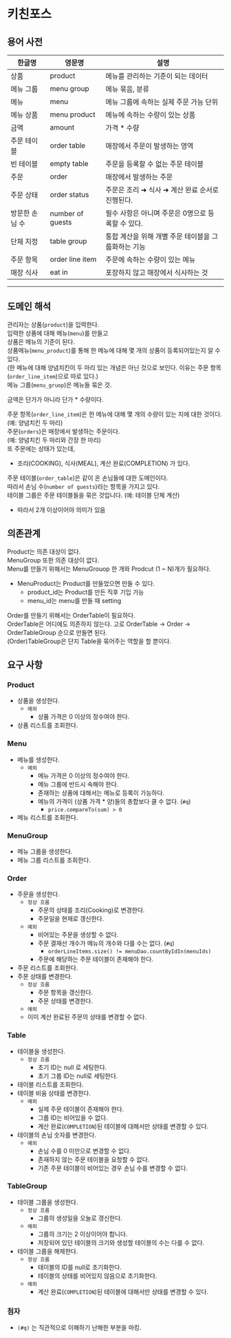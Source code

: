 # 키친포스

## 용어 사전

| 한글명 | 영문명 | 설명 |
| --- | --- | --- |
| 상품 | product | 메뉴를 관리하는 기준이 되는 데이터 |
| 메뉴 그룹 | menu group | 메뉴 묶음, 분류 |
| 메뉴 | menu | 메뉴 그룹에 속하는 실제 주문 가능 단위 |
| 메뉴 상품 | menu product | 메뉴에 속하는 수량이 있는 상품 |
| 금액 | amount | 가격 * 수량 |
| 주문 테이블 | order table | 매장에서 주문이 발생하는 영역 |
| 빈 테이블 | empty table | 주문을 등록할 수 없는 주문 테이블 |
| 주문 | order | 매장에서 발생하는 주문 |
| 주문 상태 | order status | 주문은 조리 ➜ 식사 ➜ 계산 완료 순서로 진행된다. |
| 방문한 손님 수 | number of guests | 필수 사항은 아니며 주문은 0명으로 등록할 수 있다. |
| 단체 지정 | table group | 통합 계산을 위해 개별 주문 테이블을 그룹화하는 기능 |
| 주문 항목 | order line item | 주문에 속하는 수량이 있는 메뉴 |
| 매장 식사 | eat in | 포장하지 않고 매장에서 식사하는 것 |

---

## 도메인 해석

관리자는 상품(`product`)을 입력한다.  
입력한 상품에 대해 메뉴(`menu`)를 만들고  
상품은 메뉴의 기준이 된다.  
상품메뉴(`menu_product`)를 통해 한 메뉴에 대해 몇 개의 상품이 등록되어있는지 알 수 있다.  
(한 메뉴에 대해 양념치킨이 두 마리 있는 개념은 아닌 것으로 보인다. 이유는 주문 항목(`order_line_item`)으로 따로 있다.)  
메뉴 그룹(`menu_gruop`)은 메뉴들 묶은 것.  
  
금액은 단가가 아니라 단가 * 수량이다.  

주문 항목(`order_line_item`)은 한 메뉴에 대해 몇 개의 수량이 있는 지에 대한 것이다. (예: 양념치킨 두 마리)  
주문(`orders`)은 매장에서 발생하는 주문이다.  
(예: 양념치킨 두 마리와 간장 한 마리)  
또 주문에는 상태가 있는데,  
- 조리(COOKING), 식사(MEAL), 계산 완료(COMPLETION) 가 있다.  

주문 테이블(`order_table`)은 같이 온 손님들에 대한 도메인이다.  
따라서 손님 수(`number of guests`)라는 항목을 가지고 있다.  
테이블 그룹은 주문 테이블들을 묶은 것입니다. (예: 테이블 단체 계산)
- 따라서 2개 이상이어야 의미가 있음

## 의존관계

Product는 의존 대상이 없다.  
MenuGroup 또한 의존 대상이 없다.  
Menu를 만들기 위해서는 MenuGrouop 한 개와 Prodcut (1 ~ N)개가 필요하다.
- MenuProduct는 Product를 만들었으면 만들 수 있다.
  - product_id는 Product를 만든 직후 기입 가능
  - menu_id는 menu를 만들 때 setting

Order를 만들기 위해서는 OrderTable이 필요하다.  
OrderTable은 어디에도 의존하지 않는다.
고로 OrderTable -> Order -> OrderTableGroup 순으로 만들면 된다.  
(Order)TableGroup은 단지 Table을 묶어주는 역할을 할 뿐이다.
  
## 요구 사항

### Product
- 상품을 생성한다.
  - `예외`
    - 상품 가격은 0 이상의 정수여야 한다.
- 상품 리스트를 조회한다.


### Menu
- 메뉴를 생성한다.
  - `예외`
    - 메뉴 가격은 0 이상의 정수여야 한다.
    - 메뉴 그룹에 반드시 속해야 한다.
    - 존재하는 상품에 대해서는 메뉴로 등록이 가능하다.
    - 메뉴의 가격이 (상품 가격 * 양)들의 총합보다 클 수 없다. (`#q`)
      - `price.compareTo(sum) > 0`
- 메뉴 리스트를 조회한다.


### MenuGroup
- 메뉴 그룹을 생성한다.
- 메뉴 그룹 리스트를 조회한다.


### Order
- 주문을 생성한다.
  - `정상 흐름`
    - 주문의 상태를 조리(Cooking)로 변경한다.
    - 주문일을 현재로 갱신한다.
  - `예외`
    - 비어있는 주문을 생성할 수 없다.
    - 주문 결재선 개수가 메뉴의 개수와 다를 수는 없다. (`#q`)
      - `orderLineItems.size() != menuDao.countByIdIn(menuIds)`
    - 주문에 해당하는 주문 테이블이 존재해야 한다.
- 주문 리스트를 조회한다.
- 주문 상태를 변경한다.
  - `정상 흐름`
    - 주문 항목을 갱신한다.
    - 주문 상태를 변경한다.
  - `예외`
  - 이미 계산 완료된 주문의 상태를 변경할 수 없다.


### Table
- 테이블을 생성한다.
  - `정상 흐름`
    - 초기 ID는 null 로 세팅한다.
    - 초기 그룹 ID는 null로 세팅한다.
- 테이블 리스트를 조회한다.
- 테이블 비움 상태를 변경한다.
  - `예외`
    - 실제 주문 테이블이 존재해야 한다.
    - 그룹 ID는 비어있을 수 없다.
    - 계산 완료(`COMPLETION`)된 테이블에 대해서만 상태를 변경할 수 있다.
- 테이블의 손님 숫자를 변경한다.
  - `예외`
    - 손님 수를 0 미만으로 변경할 수 없다.
    - 존재하지 않는 주문 테이블을 요청할 수 없다.
    - 기존 주문 테이블이 비어있는 경우 손님 수를 변경할 수 없다.


### TableGroup
- 테이블 그룹을 생성한다.
  - `정상 흐름`
    - 그룹의 생성일을 오늘로 갱신한다.
  - `예외`
    - 그룹의 크기는 2 이상이어야 합니다.
    - 저장되어 있던 테이블의 크기와 생성할 테이블의 수는 다를 수 없다.
- 테이블 그룹을 해제한다.
  - `정상 흐름`
    - 테이블의 ID를 null로 초기화한다.
    - 테이블의 상태를 비어있지 않음으로 초기화한다.
  - `예외`
    - 계산 완료(`COMPLETION`)된 테이블에 대해서만 상태를 변경할 수 있다.


### 첨자
- `(#q)` 는 직관적으로 이해하기 난해한 부분을 마킹.
